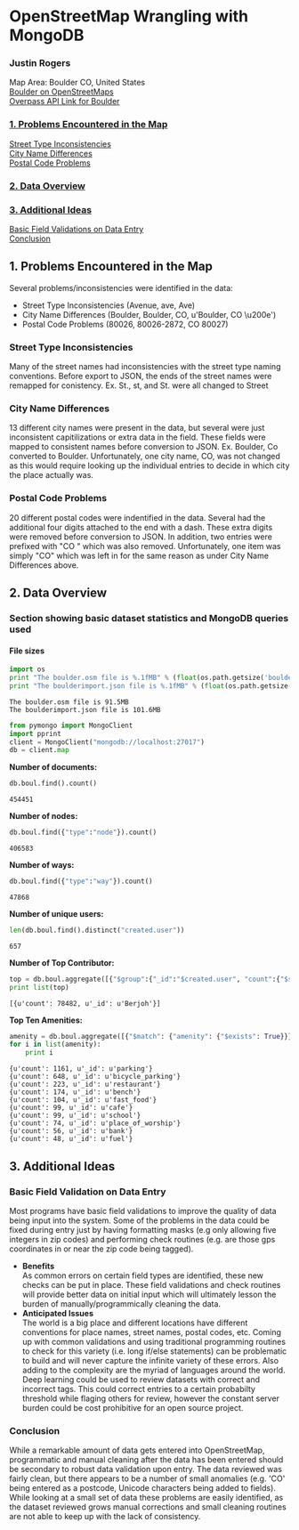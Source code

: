 
# OpenStreetMap Wrangling with MongoDB

### Justin Rogers

Map Area: Boulder CO, United States  
[Boulder on OpenStreetMaps](http://www.openstreetmap.org/relation/112298)  
[Overpass API Link for Boulder](http://overpass-api.de/api/map?bbox=-105.4142,39.9490,-105.0653,40.1099)

### [1. Problems Encountered in the Map](#section1)
[Street Type Inconsistencies](#section1_1)  
[City Name Differences](#section1_2)  
[Postal Code Problems](#section1_3)  
### [2. Data Overview](#section2)
### [3. Additional Ideas](#section3)
[Basic Field Validations on Data Entry](#section3_1)  
[Conclusion](#section3_2)  

##  <a id='section1'>1. Problems Encountered in the Map</a>

Several problems/inconsistencies were identified in the data:
* Street Type Inconsistencies (Avenue, ave, Ave)
* City Name Differences (Boulder, Boulder, CO, u'Boulder, CO \u200e')
* Postal Code Problems (80026, 80026-2872, CO 80027)

###  <a id='section1_1'>Street Type Inconsistencies</a>
Many of the street names had inconsistencies with the street type naming conventions. Before export to JSON, the ends of the street names were remapped for conistency. Ex. St., st, and St. were all changed to Street

###  <a id='section1_2'>City Name Differences</a>
13 different city names were present in the data, but several were just inconsistent capitilizations or extra data in the field. These fields were mapped to consistent names before conversion to JSON. Ex. Boulder, Co converted to Boulder. Unfortunately, one city name, CO, was not changed as this would require looking up the individual entries to decide in which city the place actually was.

###  <a id='section1_3'>Postal Code Problems</a>
20 different postal codes were indentified in the data. Several had the additional four digits attached to the end with a dash. These extra digits were removed before conversion to JSON. In addition, two entries were prefixed with "CO " which was also removed. Unfortunately, one item was simply "CO" which was left in for the same reason as under City Name Differences above.

## <a id='section2'>2. Data Overview</a>

### Section showing basic dataset statistics and MongoDB queries used
#### File sizes


```python
import os
print "The boulder.osm file is %.1fMB" % (float(os.path.getsize('boulder.osm'))/1000000)
print "The boulderimport.json file is %.1fMB" % (float(os.path.getsize('boulderimport.json'))/1000000)
```

    The boulder.osm file is 91.5MB
    The boulderimport.json file is 101.6MB



```python
from pymongo import MongoClient
import pprint
client = MongoClient("mongodb://localhost:27017")
db = client.map
```

**Number of documents:**


```python
db.boul.find().count()                                                
```




    454451



**Number of nodes:**


```python
db.boul.find({"type":"node"}).count()
```




    406583



**Number of ways:**


```python
db.boul.find({"type":"way"}).count()
```




    47868



**Number of unique users:**


```python
len(db.boul.find().distinct("created.user"))
```




    657



**Number of Top Contributor:**


```python
top = db.boul.aggregate([{"$group":{"_id":"$created.user", "count":{"$sum":1}}}, {"$sort":{"count":-1}}, {"$limit":1}])
print list(top)
```

    [{u'count': 78482, u'_id': u'Berjoh'}]


**Top Ten Amenities:**


```python
amenity = db.boul.aggregate([{"$match": {"amenity": {"$exists": True}}}, {"$group":{"_id":"$amenity", "count":{"$sum":1}}}, {"$sort":{"count":-1}}, {"$limit":10}])
for i in list(amenity):
    print i
```

    {u'count': 1161, u'_id': u'parking'}
    {u'count': 648, u'_id': u'bicycle_parking'}
    {u'count': 223, u'_id': u'restaurant'}
    {u'count': 174, u'_id': u'bench'}
    {u'count': 104, u'_id': u'fast_food'}
    {u'count': 99, u'_id': u'cafe'}
    {u'count': 99, u'_id': u'school'}
    {u'count': 74, u'_id': u'place_of_worship'}
    {u'count': 56, u'_id': u'bank'}
    {u'count': 48, u'_id': u'fuel'}


## <a id='section3'>3. Additional Ideas</a>

### <a id='section3_1'>Basic Field Validation on Data Entry</a>  
Most programs have basic field validations to improve the quality of data being input into the system. Some of the problems in the data could be fixed during entry just by having formatting masks (e.g only allowing five integers in zip codes) and performing check routines (e.g. are those gps coordinates in or near the zip code being tagged).
* **Benefits**  
As common errors on certain field types are identified, these new checks can be put in place. These field validations and check routines will provide better data on initial input which will ultimately lesson the burden of manually/programmically cleaning the data.
* **Anticipated Issues**  
The world is a big place and different locations have different conventions for place names, street names, postal codes, etc. Coming up with common validations and using traditional programming routines to check for this variety (i.e. long if/else statements) can be problematic to build and will never capture the infinite variety of these errors. Also adding to the complexity are the myriad of languages around the world. Deep learning could be used to review datasets with correct and incorrect tags. This could correct entries to a certain probabilty threshold while flaging others for review, however the constant server burden could be cost prohibitive for an open source project.

### <a id='section3_2'>Conclusion</a>  
While a remarkable amount of data gets entered into OpenStreetMap, programmatic and manual cleaning after the data has been entered should be secondary to robust data validation upon entry. The data reviewed was fairly clean, but there appears to be a number of small anomalies (e.g. 'CO' being entered as a postcode, Unicode characters being added to fields). While looking at a small set of data these problems are easily identified, as the dataset reviewed grows manual corrections and small cleaning routines are not able to keep up with the lack of consistency. 

